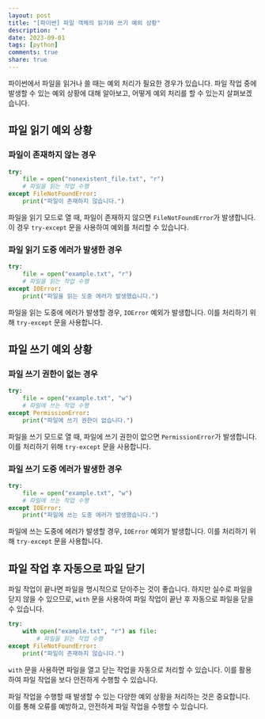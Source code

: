 ```yaml
---
layout: post
title: "[파이썬] 파일 객체의 읽기와 쓰기 예외 상황"
description: " "
date: 2023-09-01
tags: [python]
comments: true
share: true
---
```


파이썬에서 파일을 읽거나 쓸 때는 예외 처리가 필요한 경우가 있습니다. 파일 작업 중에 발생할 수 있는 예외 상황에 대해 알아보고, 어떻게 예외 처리를 할 수 있는지 살펴보겠습니다.

## 파일 읽기 예외 상황

### 파일이 존재하지 않는 경우

```python
try:
    file = open("nonexistent_file.txt", "r")
    # 파일을 읽는 작업 수행
except FileNotFoundError:
    print("파일이 존재하지 않습니다.")
```

파일을 읽기 모드로 열 때, 파일이 존재하지 않으면 `FileNotFoundError`가 발생합니다. 이 경우 `try-except` 문을 사용하여 예외를 처리할 수 있습니다.

### 파일 읽기 도중 에러가 발생한 경우

```python
try:
    file = open("example.txt", "r")
    # 파일을 읽는 작업 수행
except IOError:
    print("파일을 읽는 도중 에러가 발생했습니다.")
```

파일을 읽는 도중에 에러가 발생할 경우, `IOError` 예외가 발생합니다. 이를 처리하기 위해 `try-except` 문을 사용합니다.

## 파일 쓰기 예외 상황

### 파일 쓰기 권한이 없는 경우

```python
try:
    file = open("example.txt", "w")
    # 파일에 쓰는 작업 수행
except PermissionError:
    print("파일에 쓰기 권한이 없습니다.")
```

파일을 쓰기 모드로 열 때, 파일에 쓰기 권한이 없으면 `PermissionError`가 발생합니다. 이를 처리하기 위해 `try-except` 문을 사용합니다.

### 파일 쓰기 도중 에러가 발생한 경우

```python
try:
    file = open("example.txt", "w")
    # 파일에 쓰는 작업 수행
except IOError:
    print("파일에 쓰는 도중 에러가 발생했습니다.")
```

파일에 쓰는 도중에 에러가 발생할 경우, `IOError` 예외가 발생합니다. 이를 처리하기 위해 `try-except` 문을 사용합니다.

## 파일 작업 후 자동으로 파일 닫기

파일 작업이 끝나면 파일을 명시적으로 닫아주는 것이 좋습니다. 하지만 실수로 파일을 닫지 않을 수 있으므로, `with` 문을 사용하여 파일 작업이 끝난 후 자동으로 파일을 닫을 수 있습니다.

```python
try:
    with open("example.txt", "r") as file:
        # 파일을 읽는 작업 수행
except FileNotFoundError:
    print("파일이 존재하지 않습니다.")
```

`with` 문을 사용하면 파일을 열고 닫는 작업을 자동으로 처리할 수 있습니다. 이를 활용하여 파일 작업을 보다 안전하게 수행할 수 있습니다.

파일 작업을 수행할 때 발생할 수 있는 다양한 예외 상황을 처리하는 것은 중요합니다. 이를 통해 오류를 예방하고, 안전하게 파일 작업을 수행할 수 있습니다.